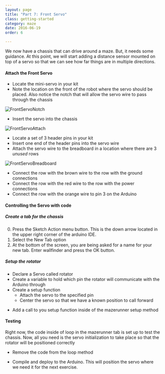 ```yaml
---
layout: page
title: "Part 7: Front Servo"
class: getting-started
category: maze
date: 2016-06-19
order: 6

---
```


We now have a chassis that can drive around a maze. But, it needs some guidance. At this point, we will start adding a distance sensor mounted on top of a servo so that we can see how far things are in multiple directions.

#### Attach the Front Servo

* Locate the mini-servo in your kit
* Note the location on the front of the robot where the servo should be placed. Also notice the notch that will allow the servo wire to pass through the chassis

![FrontServoNotch]({{site.baseurl}}/assets/mazerunner/frontservo_chassis.jpg)

* Insert the servo into the chassis

![FrontServoAttach]({{site.baseurl}}/assets/mazerunner/frontservo_attach.jpg)

* Locate a set of 3 header pins in your kit
* Insert one end of the header pins into the servo wire
* Attach the servo wire to the breadboard in a location where there are 3 *unused* rows

![FrontServoBreadboard]({{site.baseurl}}/assets/mazerunner/frontservo_breadboard.jpg)

* Connect the row with the brown wire to the row with the ground connections
* Connect the row with the red wire to the row with the power connections
* Connect the row with the orange wire to pin 3 on the Arduino

#### Controlling the Servo with code


##### Create a tab for the chassis

0. Press the Sketch Action menu button. This is the down arrow located
in the upper right corner of the arduino IDE.
0. Select the New Tab option
0. At the bottom of the screen, you are being asked for a name for your
new tab. Enter wallfinder and press the OK button.

##### Setup the rotator

* Declare a Servo called rotator
* Create a variable to hold which pin the rotator will communicate with the Arduino through
* Create a setup function
    * Attach the servo to the specified pin
    * Center the servo so that we have a known position to call forward

<script src="https://gist.github.com/dennisburton/33a6e9736d692ba49426b397a4d9d5c7.js"></script>


* Add a call to you setup function inside of the mazerunner setup method

<script src="https://gist.github.com/dennisburton/5caa08d6462ac2cbae5282fe7b5b73e7.js"></script>


#### Testing

Right now, the code inside of loop in the mazerunner tab is set up to test the chassis. Now, all you need is the servo initialization to take place so that the rotator will be positioned correctly

* Remove the code from the loop method

<script src="https://gist.github.com/dennisburton/c2bf3732c38482466d5bda1a7d1cfd91.js"></script>

* Compile and deploy to the Arduino. This will position the servo where we need it for the next exercise.

